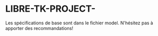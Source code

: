# LIBRE-TK-PROJECT-

Les spécifications de base sont dans le fichier model. N'hésitez pas à apporter des recommandations!

